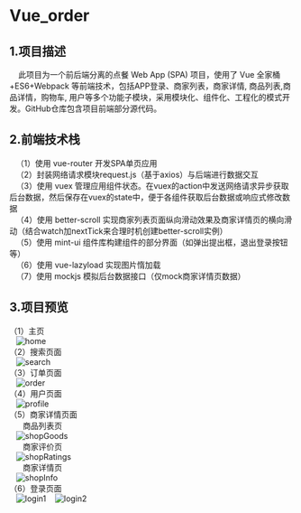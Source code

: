 # Vue_order


## 1.项目描述  
&nbsp;&nbsp;&nbsp;&nbsp;此项目为一个前后端分离的点餐 Web App (SPA) 项目，使用了 Vue 全家桶+ES6+Webpack 等前端技术，包括APP登录、商家列表，商家详情, 商品列表,商品详情，购物车, 用户等多个功能子模块，采用模块化、组件化、工程化的模式开发。GitHub仓库包含项目前端部分源代码。

## 2.前端技术栈  
&nbsp;&nbsp;&nbsp;（1）使用 vue-router 开发SPA单页应用  
&nbsp;&nbsp;&nbsp;（2）封装网络请求模块request.js（基于axios）与后端进行数据交互  
&nbsp;&nbsp;&nbsp;（3）使用 vuex 管理应用组件状态。在vuex的action中发送网络请求异步获取后台数据，然后保存在vuex的state中，便于各组件获取后台数据或响应式修改数据  
&nbsp;&nbsp;&nbsp;（4）使用 better-scroll 实现商家列表页面纵向滑动效果及商家详情页的横向滑动（结合watch加nextTick来合理时机创建better-scroll实例）  
&nbsp;&nbsp;&nbsp;（5）使用 mint-ui 组件库构建组件的部分界面（如弹出提出框，退出登录按钮等）   
&nbsp;&nbsp;&nbsp;（6）使用 vue-lazyload 实现图片惰加载  
&nbsp;&nbsp;&nbsp;（7）使用 mockjs 模拟后台数据接口（仅mock商家详情页数据）

## 3.项目预览  
（1）主页  
&nbsp;&nbsp;&nbsp;![home](/shows/1.home)  
（2）搜索页面  
&nbsp;&nbsp;&nbsp;![search](/shows/2.search)  
（3）订单页面   
&nbsp;&nbsp;&nbsp;![order](/shows/3.order)    
（4）用户页面  
&nbsp;&nbsp;&nbsp;![profile](/shows/4.profile)    
（5）商家详情页面    
  &nbsp;&nbsp;&nbsp;&nbsp;&nbsp;&nbsp;商品列表页  
  &nbsp;&nbsp;&nbsp;![shopGoods](/shows/5.shopGoods)    
  &nbsp;&nbsp;&nbsp;&nbsp;&nbsp;&nbsp;商家评价页  
  &nbsp;&nbsp;&nbsp;![shopRatings](/shows/5.shopRatings)  
  &nbsp;&nbsp;&nbsp;&nbsp;&nbsp;&nbsp;商家详情页  
  &nbsp;&nbsp;&nbsp;![shopInfo](/shows/5.shopInfo)  
（6）登录页面  
&nbsp;&nbsp;&nbsp;![login1](/shows/6.login1)
&nbsp;&nbsp;&nbsp;![login2](/shows/6.login2)
